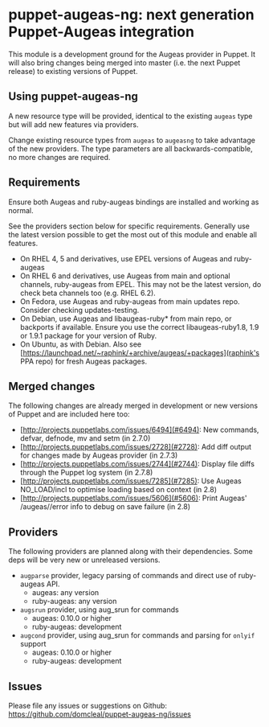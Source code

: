 # puppet-augeas-ng: next generation Puppet-Augeas integration

This module is a development ground for the Augeas provider in Puppet.  It will
also bring changes being merged into master (i.e. the next Puppet release) to
existing versions of Puppet.

## Using puppet-augeas-ng

A new resource type will be provided, identical to the existing `augeas` type
but will add new features via providers.

Change existing resource types from `augeas` to `augeasng` to take advantage of
the new providers.  The type parameters are all backwards-compatible, no more
changes are required.

## Requirements

Ensure both Augeas and ruby-augeas bindings are installed and working as normal.

See the providers section below for specific requirements.  Generally use the
latest version possible to get the most out of this module and enable all
features.

  * On RHEL 4, 5 and derivatives, use EPEL versions of Augeas and ruby-augeas
  * On RHEL 6 and derivatives, use Augeas from main and optional channels,
    ruby-augeas from EPEL.  This may not be the latest version, do check beta
    channels too (e.g. RHEL 6.2).
  * On Fedora, use Augeas and ruby-augeas from main updates repo.  Consider
    checking updates-testing.
  * On Debian, use Augeas and libaugeas-ruby\* from main repo, or backports if
    available.  Ensure you use the correct libaugeas-ruby1.8, 1.9 or 1.9.1
    package for your version of Ruby.
  * On Ubuntu, as with Debian.  Also see [https://launchpad.net/~raphink/+archive/augeas/+packages](raphink's PPA repo)
    for fresh Augeas packages.

## Merged changes

The following changes are already merged in development or new versions of
Puppet and are included here too:
  * [http://projects.puppetlabs.com/issues/6494](#6494):
    New commands, defvar, defnode, mv and setm (in 2.7.0)
  * [http://projects.puppetlabs.com/issues/2728](#2728):
    Add diff output for changes made by Augeas provider (in 2.7.3)
  * [http://projects.puppetlabs.com/issues/2744](#2744):
    Display file diffs through the Puppet log system (in 2.7.8)
  * [http://projects.puppetlabs.com/issues/7285](#7285):
    Use Augeas NO\_LOAD/incl to optimise loading based on context (in 2.8)
  * [http://projects.puppetlabs.com/issues/5606](#5606):
    Print Augeas' /augeas//error info to debug on save failure (in 2.8)

## Providers

The following providers are planned along with their dependencies.  Some deps
will be very new or unreleased versions.

  * `augparse` provider, legacy parsing of commands and direct use of
    ruby-augeas API.
    * augeas: any version
    * ruby-augeas: any version
  * `augsrun` provider, using aug\_srun for commands
    * augeas: 0.10.0 or higher
    * ruby-augeas: development
  * `augcond` provider, using aug\_srun for commands and parsing for `onlyif`
    support
    * augeas: 0.10.0 or higher
    * ruby-augeas: development

## Issues

Please file any issues or suggestions on Github:
  https://github.com/domcleal/puppet-augeas-ng/issues
